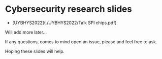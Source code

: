 # Cybersecurity research slides 

- [UYBHYS2022](./UYBHYS2022/Talk SPI chips.pdf)

Will add more later...

If any questions, comes to mind open an issue, please and feel free to ask.

Hoping these slides will help.
